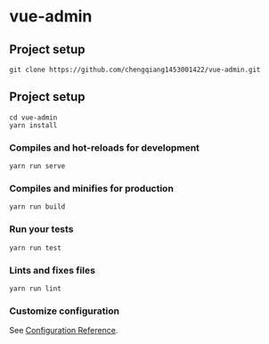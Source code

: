 # vue-admin

## Project setup
```
git clone https://github.com/chengqiang1453001422/vue-admin.git
```

## Project setup
```
cd vue-admin
yarn install
```

### Compiles and hot-reloads for development
```
yarn run serve
```

### Compiles and minifies for production
```
yarn run build
```

### Run your tests
```
yarn run test
```

### Lints and fixes files
```
yarn run lint
```

### Customize configuration
See [Configuration Reference](https://cli.vuejs.org/config/).
